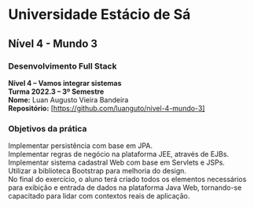 # 	Universidade Estácio de Sá
## Nível 4 - Mundo 3

### Desenvolvimento Full Stack  
**Nível 4 – Vamos integrar sistemas**  
**Turma 2022.3 – 3º Semestre**  
**Nome:**	Luan Augusto Vieira Bandeira  
**Repositório:**	[https://github.com/luanguto/nivel-4-mundo-3]

### Objetivos da prática

Implementar persistência com base em JPA.  
Implementar regras de negócio na plataforma JEE,
através de EJBs.  
Implementar sistema cadastral Web com   base em
Servlets e JSPs.  
Utilizar a biblioteca Bootstrap para melhoria do
design.  
No final do exercício, o aluno terá criado todos os
elementos necessários para exibição e entrada de
dados na plataforma Java Web, tornando-se
capacitado para lidar com contextos reais de
aplicação.
